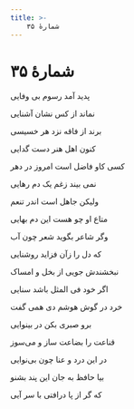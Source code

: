 ```yaml
---
title: >-
    شمارهٔ ۳۵
---
```

# شمارهٔ ۳۵

<div class="b" id="bn1"><div class="m1"><p>پدید آمد رسوم بی وفایی</p></div>
<div class="m2"><p>نماند از کس نشان آشنایی</p></div></div>
<div class="b" id="bn2"><div class="m1"><p>برند از فاقه نزد هر خسیسی</p></div>
<div class="m2"><p>کنون اهل هنر دست گدایی</p></div></div>
<div class="b" id="bn3"><div class="m1"><p>کسی کاو فاضل است امروز در دهر</p></div>
<div class="m2"><p>نمی بیند زغم یک دم رهایی</p></div></div>
<div class="b" id="bn4"><div class="m1"><p>ولیکن جاهل است اندر تنعم</p></div>
<div class="m2"><p>متاع او چو هست این دم بهایی</p></div></div>
<div class="b" id="bn5"><div class="m1"><p>وگر شاعر بگوید شعر چون آب</p></div>
<div class="m2"><p>که دل را زآن فزاید روشنایی</p></div></div>
<div class="b" id="bn6"><div class="m1"><p>نبخشندش جویی از بخل و امساک</p></div>
<div class="m2"><p>اگر خود فی المثل باشد سنایی</p></div></div>
<div class="b" id="bn7"><div class="m1"><p>خرد در گوش هوشم دی همی گفت</p></div>
<div class="m2"><p>برو صبری بکن در بینوایی</p></div></div>
<div class="b" id="bn8"><div class="m1"><p>قناعت را بضاعت ساز و می‌سوز</p></div>
<div class="m2"><p>در این درد و عنا چون بی‌نوایی</p></div></div>
<div class="b" id="bn9"><div class="m1"><p>بیا حافظ به جان این پند بشنو</p></div>
<div class="m2"><p>که گر از پا درافتی با سر آیی</p></div></div>